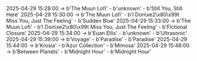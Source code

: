 2025-04-29 15:28:00 -> b'The Muun Lofi' - b'unknown' - b'Still You, Still Here'
2025-04-29 15:30:00 -> b'The Muun Lofi' - b'I Don\xe2\x80\x99t Miss You, Just The Feeling' - b'Sudden Blue'
2025-04-29 15:33:00 -> b'The Muun Lofi' - b'I Don\xe2\x80\x99t Miss You, Just The Feeling' - b'Fictional Closure'
2025-04-29 15:34:00 -> b'Euan Ellis' - b'unknown' - b'Ultrasonic'
2025-04-29 15:39:00 -> b'Voyage' - b'Paradise' - b'Paradise'
2025-04-29 15:44:00 -> b'Krosia' - b'Azur Collection' - b'Mimosa'
2025-04-29 15:48:00 -> b'Between Planets' - b'Midnight Hour' - b'Midnight Hour'
